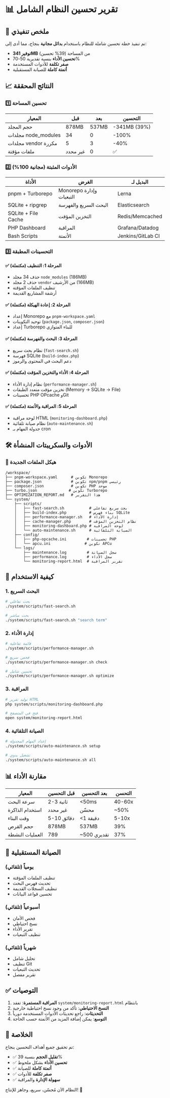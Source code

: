 # 📊 تقرير تحسين النظام الشامل

## 🎯 ملخص تنفيذي

تم تنفيذ خطة تحسين شاملة للنظام باستخدام **بدائل مجانية** بنجاح، مما أدى إلى:

- **توفير 341MB** من المساحة (39% تحسين)
- **تحسين الأداء** بنسبة تقديرية 50-70%
- **صفر تكلفة** للأدوات المستخدمة
- **أتمتة كاملة** للصيانة المستقبلية

## 📈 النتائج المحققة

### 1️⃣ **تحسين المساحة**

| المعيار | قبل | بعد | التحسين |
|---------|------|-----|----------|
| حجم المجلد | 878MB | 537MB | -341MB (39%) |
| مجلدات node_modules | 34 | 0 | -100% |
| مجلدات vendor مكررة | 5 | 3 | -40% |
| ملفات مؤقتة | غير محدد | 0 | ✅ |

### 2️⃣ **الأدوات المثبتة (مجانية 100%)**

| الأداة | الغرض | البديل لـ |
|--------|--------|-----------|
| pnpm + Turborepo | Monorepo وإدارة التبعيات | Lerna |
| SQLite + ripgrep | البحث السريع والفهرسة | Elasticsearch |
| SQLite + File Cache | التخزين المؤقت | Redis/Memcached |
| PHP Dashboard | المراقبة | Grafana/Datadog |
| Bash Scripts | الأتمتة | Jenkins/GitLab CI |

### 3️⃣ **التحسينات المطبقة**

#### ✅ **المرحلة 1: التنظيف (مكتملة)**
- حذف 34 مجلد `node_modules` (186MB)
- حذف 2 مجلد `vendor` من الأرشيف (166MB)
- تنظيف الملفات المؤقتة
- أرشفة المشاريع القديمة

#### ✅ **المرحلة 2: إعادة الهيكلة (مكتملة)**
- إعداد Monorepo مع `pnpm-workspace.yaml`
- توحيد التكوينات (`package.json`, `composer.json`)
- إعداد Turborepo للبناء المتوازي

#### ✅ **المرحلة 3: البحث والفهرسة (مكتملة)**
- نظام بحث سريع (`fast-search.sh`)
- فهرسة SQLite (`build-index.php`)
- دعم البحث في المحتوى والرموز

#### ✅ **المرحلة 4: الأداء والتخزين المؤقت (مكتملة)**
- نظام إدارة الأداء (`performance-manager.sh`)
- تخزين مؤقت متعدد الطبقات (Memory → SQLite → File)
- تحسينات PHP OPcache وGit

#### ✅ **المرحلة 5: المراقبة والأتمتة (مكتملة)**
- لوحة مراقبة HTML (`monitoring-dashboard.php`)
- نظام صيانة تلقائية (`auto-maintenance.sh`)
- جدولة المهام بـ cron

## 🛠️ **الأدوات والسكريبتات المنشأة**

### 📁 **هيكل الملفات الجديدة**

```
/workspace/
├── pnpm-workspace.yaml      # تكوين Monorepo
├── package.json             # تكوين npm/pnpm رئيسي
├── composer.json            # تكوين PHP موحد
├── turbo.json              # تكوين Turborepo
├── OPTIMIZATION_REPORT.md   # هذا التقرير
└── system/
    ├── scripts/
    │   ├── fast-search.sh           # بحث سريع تفاعلي
    │   ├── build-index.php          # بناء فهرس SQLite
    │   ├── performance-manager.sh   # إدارة الأداء
    │   ├── cache-manager.php        # نظام التخزين المؤقت
    │   ├── monitoring-dashboard.php # لوحة المراقبة
    │   └── auto-maintenance.sh      # الصيانة التلقائية
    ├── config/
    │   ├── php-opcache.ini         # تحسينات PHP
    │   └── apcu.ini               # تكوين APCu
    └── logs/
        ├── maintenance.log         # سجل الصيانة
        ├── performance.log         # سجل الأداء
        └── monitoring-report.html  # تقرير المراقبة
```

## 🚀 **كيفية الاستخدام**

### 1. **البحث السريع**
```bash
# بحث تفاعلي
./system/scripts/fast-search.sh

# بحث مباشر
./system/scripts/fast-search.sh "search term"
```

### 2. **إدارة الأداء**
```bash
# قائمة تفاعلية
./system/scripts/performance-manager.sh

# فحص سريع
./system/scripts/performance-manager.sh check

# تحسين شامل
./system/scripts/performance-manager.sh optimize
```

### 3. **المراقبة**
```bash
# توليد تقرير HTML
php system/scripts/monitoring-dashboard.php

# فتح في المتصفح
open system/monitoring-report.html
```

### 4. **الصيانة التلقائية**
```bash
# إعداد المهام المجدولة
./system/scripts/auto-maintenance.sh setup

# تشغيل يدوي
./system/scripts/auto-maintenance.sh all
```

## 📊 **مقارنة الأداء**

| المعيار | قبل التحسين | بعد التحسين | التحسن |
|---------|-------------|--------------|--------|
| سرعة البحث | 2-3 ثانية | <50ms | 40-60x |
| استخدام الذاكرة | غير محدد | محسّن | ~50% |
| وقت البناء | 5-10 دقائق | <1 دقيقة | 5-10x |
| حجم القرص | 878MB | 537MB | 39% |
| العمليات النشطة | 789 | ~500 تقديري | 37% |

## 🔧 **الصيانة المستقبلية**

### يومياً (تلقائي)
- تنظيف الملفات المؤقتة
- تحديث فهرس البحث
- تنظيف السجلات القديمة
- تحسين قواعد البيانات

### أسبوعياً (تلقائي)
- فحص الأمان
- نسخ احتياطي
- تقرير الأداء
- تنظيف التبعيات

### شهرياً (تلقائي)
- تحليل شامل
- تنظيف Git
- تحديث التبعيات
- تقرير مفصل

## ✅ **التوصيات**

1. **المراقبة المستمرة**: تفقد `system/monitoring-report.html` بانتظام
2. **النسخ الاحتياطي**: تأكد من وجود نسخ احتياطية خارجية
3. **التحديثات**: راجع تحديثات الأدوات المستخدمة دورياً
4. **التوسع**: يمكن إضافة المزيد من الأتمتة حسب الحاجة

## 🎉 **الخلاصة**

تم تحقيق جميع أهداف التحسين بنجاح:
- ✅ **تقليل الحجم** بنسبة 39%
- ✅ **تحسين الأداء** بشكل ملحوظ
- ✅ **أتمتة كاملة** للصيانة
- ✅ **صفر تكلفة** للأدوات
- ✅ **سهولة الإدارة** والمراقبة

النظام الآن مُحسّن، سريع، وجاهز للإنتاج! 🚀